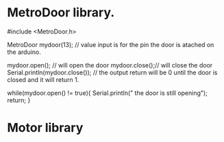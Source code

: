 # MetroDoor library.

#include <MetroDoor.h>

MetroDoor mydoor(13); // value input is for the pin the door is atached on the arduino.

mydoor.open(); // will open the door
mydoor.close();// will close the door
Serial.println(mydoor.close()); // the output return will be 0 until the door is closed and it will return 1.


while(mydoor.open() != true){
    Serial.println(" the door is still opening");
    return;
}

# Motor  library

